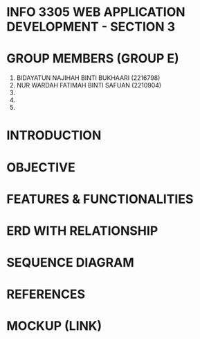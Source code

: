 # INFO 3305 WEB APPLICATION DEVELOPMENT - SECTION 3

# GROUP MEMBERS (GROUP E)
1. BIDAYATUN NAJIHAH BINTI BUKHAARI (2216798)
2. NUR WARDAH FATIMAH BINTI SAFUAN (2210904)
3.
4.
5.

# INTRODUCTION

# OBJECTIVE

# FEATURES & FUNCTIONALITIES

# ERD WITH RELATIONSHIP

# SEQUENCE DIAGRAM

# REFERENCES

# MOCKUP (LINK)



